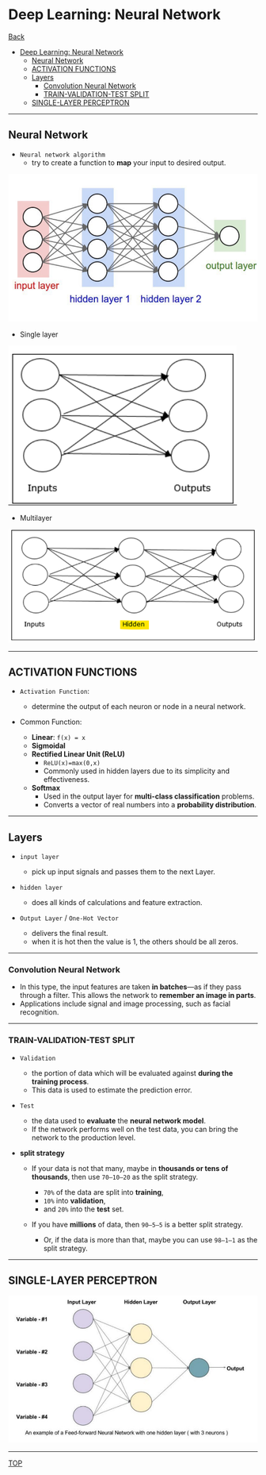 # Deep Learning: Neural Network

[Back](../../index.md)

- [Deep Learning: Neural Network](#deep-learning-neural-network)
  - [Neural Network](#neural-network)
  - [ACTIVATION FUNCTIONS](#activation-functions)
  - [Layers](#layers)
    - [Convolution Neural Network](#convolution-neural-network)
    - [TRAIN-VALIDATION-TEST SPLIT](#train-validation-test-split)
  - [SINGLE-LAYER PERCEPTRON](#single-layer-perceptron)

---

## Neural Network

- `Neural network algorithm`
  - try to create a function to **map** your input to desired output.

![nn_diagram](./pic/nn_diagram.png)

- Single layer

![Single layer](./pic/single_layer_diagram.png)

- Multilayer

![Single layer](./pic/multilayer_diagram.png)

---

## ACTIVATION FUNCTIONS

- `Activation Function`:

  - determine the output of each neuron or node in a neural network.

- Common Function:
  - **Linear**: `f(x) = x`
  - **Sigmoidal**
  - **Rectified Linear Unit (ReLU)**
    - `ReLU(x)=max(0,x)`
    - Commonly used in hidden layers due to its simplicity and effectiveness.
  - **Softmax**
    - Used in the output layer for **multi-class classification** problems.
    - Converts a vector of real numbers into a **probability distribution**.

---

## Layers

- `input layer`

  - pick up input signals and passes them to the next Layer.

- `hidden layer`

  - does all kinds of calculations and feature extraction.

- `Output Layer` / `One-Hot Vector`
  - delivers the final result.
  - when it is hot then the value is 1, the others should be all zeros.

---

### Convolution Neural Network

- In this type, the input features are taken **in batches**—as if they pass through a filter. This allows the network to **remember an image in parts**.
- Applications include signal and image processing, such as facial recognition.

---

### TRAIN-VALIDATION-TEST SPLIT

- `Validation`

  - the portion of data which will be evaluated against **during the training process**.
  - This data is used to estimate the prediction error.

- `Test`

  - the data used to **evaluate** the **neural network model**.
  - If the network performs well on the test data, you can bring the network to the production level.

- **split strategy**

  - If your data is not that many, maybe in **thousands or tens of thousands**, then use `70–10–20` as the split strategy.

    - `70%` of the data are split into **training**,
    - `10%` into **validation**,
    - and `20%` into the **test** set.

  - If you have **millions** of data, then `90–5–5` is a better split strategy.
    - Or, if the data is more than that, maybe you can use `98–1–1` as the split strategy.

---

## SINGLE-LAYER PERCEPTRON

![SINGLE-LAYER PERCEPTRON](./pic/SINGLE-LAYER%20PERCEPTRON.png)

---

[TOP](#neural-network)
